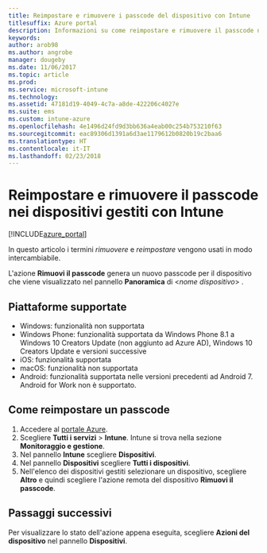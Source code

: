 ```yaml
---
title: Reimpostare e rimuovere i passcode del dispositivo con Intune
titlesuffix: Azure portal
description: Informazioni su come reimpostare e rimuovere il passcode nei dispositivi gestiti con Intune.
keywords: 
author: arob98
ms.author: angrobe
manager: dougeby
ms.date: 11/06/2017
ms.topic: article
ms.prod: 
ms.service: microsoft-intune
ms.technology: 
ms.assetid: 47181d19-4049-4c7a-a8de-422206c4027e
ms.suite: ems
ms.custom: intune-azure
ms.openlocfilehash: 4e1496d24fd9d3bb636a4eab00c254b753210f63
ms.sourcegitcommit: eac89306d1391a6d3ae1179612b0820b19c2baa6
ms.translationtype: HT
ms.contentlocale: it-IT
ms.lasthandoff: 02/23/2018
---
```

# <a name="reset-and-remove-the-passcode-on-intune-managed-devices"></a>Reimpostare e rimuovere il passcode nei dispositivi gestiti con Intune


[!INCLUDE[azure_portal](./includes/azure_portal.md)]

In questo articolo i termini *rimuovere* e *reimpostare* vengono usati in modo intercambiabile.

L'azione **Rimuovi il passcode** genera un nuovo passcode per il dispositivo che viene visualizzato nel pannello **Panoramica** di <*nome dispositivo*> .

## <a name="supported-platforms"></a>Piattaforme supportate

- Windows: funzionalità non supportata
- Windows Phone: funzionalità supportata da Windows Phone 8.1 a Windows 10 Creators Update (non aggiunto ad Azure AD), Windows 10 Creators Update e versioni successive
- iOS: funzionalità supportata
- macOS: funzionalità non supportata
- Android: funzionalità supportata nelle versioni precedenti ad Android 7. Android for Work non è supportato.

## <a name="how-to-reset-a-passcode"></a>Come reimpostare un passcode

1. Accedere al [portale Azure](https://portal.azure.com).
2. Scegliere **Tutti i servizi** > **Intune**. Intune si trova nella sezione **Monitoraggio e gestione**.
3. Nel pannello **Intune** scegliere **Dispositivi**.
4. Nel pannello **Dispositivi** scegliere **Tutti i dispositivi**.
5. Nell'elenco dei dispositivi gestiti selezionare un dispositivo, scegliere **Altro** e quindi scegliere l'azione remota del dispositivo **Rimuovi il passcode**.

## <a name="next-steps"></a>Passaggi successivi

Per visualizzare lo stato dell'azione appena eseguita, scegliere **Azioni del dispositivo** nel pannello **Dispositivi**.
